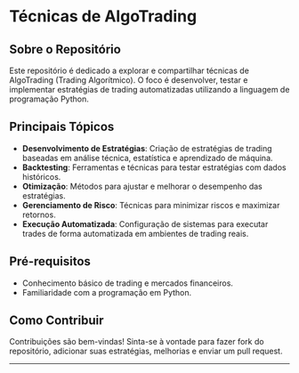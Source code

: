 # Técnicas de AlgoTrading

## Sobre o Repositório
Este repositório é dedicado a explorar e compartilhar técnicas de AlgoTrading (Trading Algorítmico). O foco é desenvolver, testar e implementar estratégias de trading automatizadas utilizando a linguagem de programação Python.

## Principais Tópicos
- **Desenvolvimento de Estratégias**: Criação de estratégias de trading baseadas em análise técnica, estatística e aprendizado de máquina.
- **Backtesting**: Ferramentas e técnicas para testar estratégias com dados históricos.
- **Otimização**: Métodos para ajustar e melhorar o desempenho das estratégias.
- **Gerenciamento de Risco**: Técnicas para minimizar riscos e maximizar retornos.
- **Execução Automatizada**: Configuração de sistemas para executar trades de forma automatizada em ambientes de trading reais.

## Pré-requisitos
- Conhecimento básico de trading e mercados financeiros.
- Familiaridade com a programação em Python.

## Como Contribuir
Contribuições são bem-vindas! Sinta-se à vontade para fazer fork do repositório, adicionar suas estratégias, melhorias e enviar um pull request.

---
